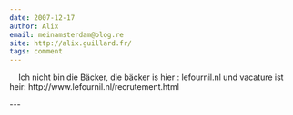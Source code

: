 ```yaml
---
date: 2007-12-17
author: Alix
email: meinamsterdam@blog.re
site: http://alix.guillard.fr/
tags: comment
---
```


<p>&nbsp;&nbsp;&nbsp; Ich nicht bin die Bäcker, die bäcker is hier : lefournil.nl und vacature ist heir: http://www.lefournil.nl/recrutement.html</p>
---